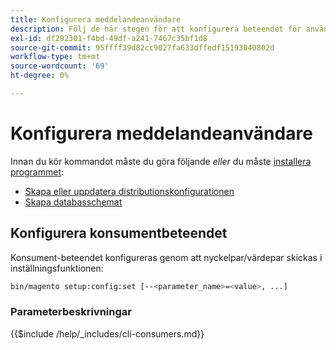 ```yaml
---
title: Konfigurera meddelandeanvändare
description: Följ de här stegen för att konfigurera beteendet för användare av Adobe Commerce- eller Magento Open Source-meddelandekön.
exl-id: df292301-f4bd-49df-a241-7467c35bf1d8
source-git-commit: 95ffff39d82cc9027fa633dffedf15193040802d
workflow-type: tm+mt
source-wordcount: '69'
ht-degree: 0%

---
```


# Konfigurera meddelandeanvändare

Innan du kör kommandot måste du göra följande *eller* du måste [installera programmet](../advanced.md):

* [Skapa eller uppdatera distributionskonfigurationen](deployment.md)
* [Skapa databasschemat](database.md)

## Konfigurera konsumentbeteendet

Konsument-beteendet konfigureras genom att nyckelpar/värdepar skickas i inställningsfunktionen:

```bash
bin/magento setup:config:set [--<parameter_name>=<value>, ...]
```

### Parameterbeskrivningar

{{$include /help/_includes/cli-consumers.md}}
